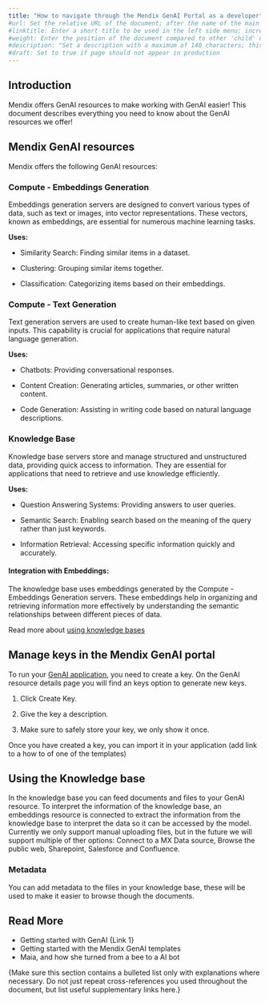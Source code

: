 ```yaml
---
title: "How to navigate through the Mendix GenAI Portal as a developer"
#url: Set the relative URL of the document; after the name of the main directory/product the document is in, use the document title; example for document titled my-new-page.md, in refguide directory: /refguide/my-new-page/
#linktitle: Enter a short title to be used in the left side menu; increases readability and navigation through the menu
#weight: Enter the position of the document compared to other 'child' documents at the same level; number by 10 (for first), 20, 30, etc. for easy ordering of other documents in the future if necessary; don't add brackets or quotation marks
#description: "Set a description with a maximum of 140 characters; this should describe what the goal of the document is, and it can be different from the document introduction; this is optional, and it can be removed"
#draft: Set to true if page should not appear in production
---
```


## Introduction

Mendix offers GenAI resources to make working with GenAI easier! This document describes everything you need to know about the GenAI resources we offer!

## Mendix GenAI resources

Mendix offers the following GenAI resources:

### Compute - Embeddings Generation

Embeddings generation servers are designed to convert various types of data, such as text or images, into vector representations. These vectors, known as embeddings, are essential for numerous machine learning tasks.

**Uses:**

- Similarity Search: Finding similar items in a dataset.

- Clustering: Grouping similar items together.

- Classification: Categorizing items based on their embeddings.

### Compute - Text Generation

Text generation servers are used to create human-like text based on given inputs. This capability is crucial for applications that require natural language generation.

**Uses:**

- Chatbots: Providing conversational responses.

- Content Creation: Generating articles, summaries, or other written content.

- Code Generation: Assisting in writing code based on natural language descriptions.

### Knowledge Base

Knowledge base servers store and manage structured and unstructured data, providing quick access to information. They are essential for applications that need to retrieve and use knowledge efficiently.

**Uses:**

- Question Answering Systems: Providing answers to user queries.

- Semantic Search: Enabling search based on the meaning of the query rather than just keywords.

- Information Retrieval: Accessing specific information quickly and accurately.

#### Integration with Embeddings: 
The knowledge base uses embeddings generated by the Compute - Embeddings Generation servers. These embeddings help in organizing and retrieving information more effectively by understanding the semantic relationships between different pieces of data.

Read more about [using knowledge bases](#upload-data-to-your-knowledge-base)

## Manage keys in the Mendix GenAI portal

To run your [GenAI application](https://docs.mendix.com/appstore/modules/genai/using-genai/), you need to create a key. On the GenAI resource details page you will find an keys option to generate new keys.  

1. Click Create Key.

2. Give the key a description.

3. Make sure to safely store your key, we only show it once.

Once you have created a key, you can import it in your application (add link to a how to of one of the templates)

## Using the Knowledge base

In the knowledge base you can feed documents and files to your GenAI resource. To interpret the information of the knowledge base, an embeddings resource is connected to extract the information from the knowledge base to interpret the data so it can be accessed by the model. Currently we only support manual uploading files, but in the future we will support multiple of ther options: Connect to a MX Data source, Browse the public web, Sharepoint, Salesforce and Confluence.

### Metadata
You can add metadata to the files in your knowledge base, these will be used to make it easier to browse though the documents.


## Read More

* Getting started with GenAI {Link 1}
* Getting started with the Mendix GenAI templates
* Maia, and how she turned from a bee to a AI bot

{Make sure this section contains a bulleted list only with explanations where necessary. Do not just repeat cross-references you used throughout the document, but list useful supplementary links here.}